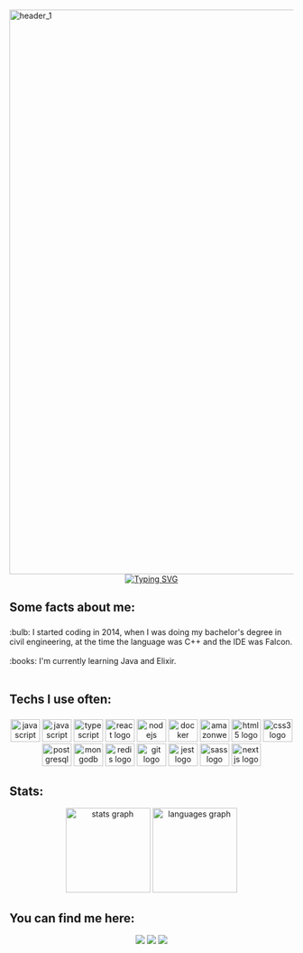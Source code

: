 ###

<img width="1000" alt="header_1" src="https://user-images.githubusercontent.com/99501431/209255979-ec22d6b7-6b32-4903-80da-71fd0490437d.png">
<div align="center">
<a href="https://git.io/typing-svg"><img src="https://readme-typing-svg.demolab.com?font=Fira+Code&size=30&duration=2000&pause=1000&color=db9916&center=true&vCenter=true&width=435&lines=Hi%2C+I'm+Weiller+Carvalho;Software+Engineer;Java+by+Work;Elixir+by+Hobby" alt="Typing SVG" /></a>
</div>

###

###


###

<h2 align="left">Some facts about me:</h2>

###

<p align="left">:bulb: I started coding in 2014, when I was doing my bachelor's degree in civil engineering, at the time the language was C++ and the IDE was Falcon.<br><br>:books: I'm currently learning  Java and Elixir.<br><br>


<h2 align="left">Techs I use often:</h2>

###

<div align="center">
  <img src="https://cdn.jsdelivr.net/gh/devicons/devicon/icons/javascript/javascript-original.svg" height="40" width="52" alt="javascript logo"  />
  <img src="https://cdn.jsdelivr.net/gh/devicons/devicon/icons/elixir/elixir-original.svg" height="40" width="52" alt="javascript logo"  />
  <img src="https://cdn.jsdelivr.net/gh/devicons/devicon/icons/typescript/typescript-original.svg" height="40" width="52" alt="typescript logo"  />
  <img src="https://cdn.jsdelivr.net/gh/devicons/devicon/icons/react/react-original.svg" height="40" width="52" alt="react logo"  />
  <img src="https://cdn.jsdelivr.net/gh/devicons/devicon/icons/nodejs/nodejs-original.svg" height="40" width="52" alt="nodejs logo"  />
  <img src="https://cdn.jsdelivr.net/gh/devicons/devicon/icons/docker/docker-original.svg" height="40" width="52" alt="docker logo"  />
  <img src="https://cdn.jsdelivr.net/gh/devicons/devicon/icons/amazonwebservices/amazonwebservices-original.svg" height="40" width="52" alt="amazonwebservices logo"  />
  <img src="https://cdn.jsdelivr.net/gh/devicons/devicon/icons/html5/html5-original.svg" height="40" width="52" alt="html5 logo"  />
  <img src="https://cdn.jsdelivr.net/gh/devicons/devicon/icons/css3/css3-original.svg" height="40" width="52" alt="css3 logo"  />
  <img src="https://cdn.jsdelivr.net/gh/devicons/devicon/icons/postgresql/postgresql-original.svg" height="40" width="52" alt="postgresql logo"  />
  <img src="https://cdn.jsdelivr.net/gh/devicons/devicon/icons/mongodb/mongodb-original.svg" height="40" width="52" alt="mongodb logo"  />
  <img src="https://cdn.jsdelivr.net/gh/devicons/devicon/icons/redis/redis-original.svg" height="40" width="52" alt="redis logo"  />
  <img src="https://cdn.jsdelivr.net/gh/devicons/devicon/icons/git/git-original.svg" height="40" width="52" alt="git logo"  />
  <img src="https://cdn.jsdelivr.net/gh/devicons/devicon/icons/jest/jest-plain.svg" height="40" width="52" alt="jest logo"  />
  <img src="https://cdn.jsdelivr.net/gh/devicons/devicon/icons/sass/sass-original.svg" height="40" width="52" alt="sass logo"  />
  <img src="https://cdn.jsdelivr.net/gh/devicons/devicon/icons/adonisjs/adonisjs-original.svg" height="40" width="52" alt="nextjs logo"  />
</div>

###

<h2 align="left">Stats:</h2>

<div align="center">
  <img src="https://github-readme-stats-sigma-five.vercel.app/api?hide_title=false&hide_rank=false&show_icons=true&include_all_commits=true&count_private=true&disable_animations=false&theme=dracula&locale=en&hide_border=false&username=weillercarvalho" height="150" alt="stats graph"  />
  <img src="https://github-readme-stats-sigma-five.vercel.app/api/top-langs?locale=en&hide_title=false&layout=compact&card_width=320&langs_count=5&theme=dracula&hide_border=false&username=weillercarvalho" height="150" alt="languages graph"  />
</div>

<h2 align="left">You can find me here:</h2>

<div align="center">
  
  <a href="https://www.linkedin.com/in/weillercarvalho/" target="_blank"><img src="https://img.shields.io/badge/Linkedin-100000?style=for-the-badge&logo=Linkedin&logoColor=white&labelColor=C3C3C3&color=C3C3C3"></a>
  <a href="https://weillercarvalho.com/" target="_blank"><img src="https://img.shields.io/badge/WEBSITE-100000?style=for-the-badge&logo=Website&logoColor=white&labelColor=black&color=1aaba8"></a>
  <a href="https://linktr.ee/weillercarvalho" target="_blank"><img src="https://img.shields.io/badge/LINKTREE-100000?style=for-the-badge&logo=Linktree&logoColor=white&labelColor=C3C3C3&color=C3C3C3"></a> 
</div>


